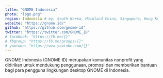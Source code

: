 ```yaml
---
title: "GNOME Indonesia"
photo: "logo.png"
region: Indonesia # eg. South Korea, Mainland China, Singapore, Hong Kong, Taiwan ...
website: "https://gnome.id/"
github: "https://github.com/gnome-id"
twitter: "https://twitter.com/GNOME_ID"
# facebook: "https://fb.me/{}"
# fbgroup: "https://fb.me/groups/{}"
# youtube: "https://www.youtube.com/{}"
---
```

GNOME Indonesia (GNOME ID) merupakan komunitas nonprofit yang didirikan untuk mendukung penggunaan, promosi dan memberikan bantuan bagi para pengguna lingkungan desktop GNOME di Indonesia.